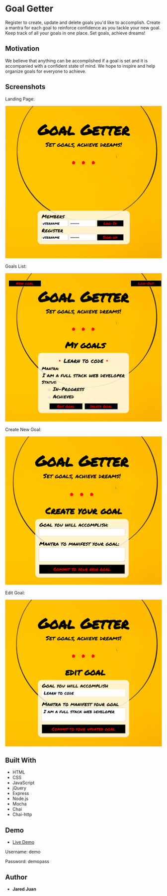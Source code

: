 <!-- # Goal Getter

Initial wireframes:

https://wireframe.cc/x0a8I9

https://wireframe.cc/6oVXTU -->
# Goal Getter

Register to create, update and delete goals you'd like to accomplish.  Create a mantra for each goal to reinforce confidence as you tackle your new goal.  Keep track of all your goals in one place.  Set goals, achieve dreams!  

## Motivation

We believe that anything can be accomplished if a goal is set and it is accompanied with a confident state of mind.  We hope to inspire and help organize goals for everyone to achieve.

## Screenshots

Landing Page:

![landing page](https://github.com/jaredmichael/goals-app/blob/master/screenshots/index-page.PNG)

Goals List:

![goals list](https://github.com/jaredmichael/goals-app/blob/master/screenshots/goals-home.PNG)

Create New Goal:

![new goal](https://github.com/jaredmichael/goals-app/blob/master/screenshots/new-goal.PNG)

Edit Goal:

![edit goal](https://github.com/jaredmichael/goals-app/blob/master/screenshots/edit-goal.PNG)

## Built With

* HTML
* CSS
* JavaScript
* jQuery
* Express
* Node.js
* Mocha
* Chai
* Chai-http

## Demo

- [Live Demo](https://goal-getter-app.herokuapp.com/)

Username: demo

Password: demopass

## Author


* **Jared Juan**
